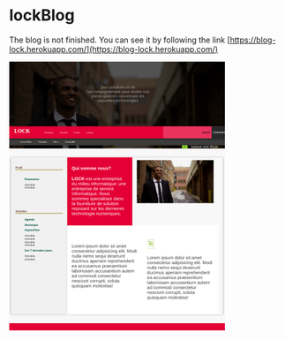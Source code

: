 # lockBlog

The blog is not finished. You can see it by following the link [https://blog-lock.herokuapp.com/](https://blog-lock.herokuapp.com/)

![illustration of my blog](lock.com.png)

